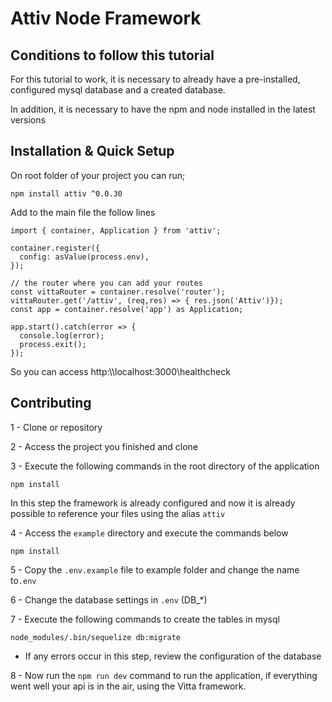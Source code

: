 # Attiv Node Framework

## Conditions to follow this tutorial

For this tutorial to work, it is necessary to already have a pre-installed, configured mysql database and a created database.

In addition, it is necessary to have the npm and node installed in the latest versions

## Installation & Quick Setup

On root folder of your project you can run;

```
npm install attiv ^0.0.30
```

Add to the main file the follow lines

```
import { container, Application } from 'attiv';

container.register({
  config: asValue(process.env),
});

// the router where you can add your routes
const vittaRouter = container.resolve('router');
vittaRouter.get('/attiv', (req,res) => { res.json('Attiv')});
const app = container.resolve('app') as Application;

app.start().catch(error => {
  console.log(error);
  process.exit();
});
```

So you can access http:\\\\localhost:3000\healthcheck

## Contributing

1 - Clone or repository

2 - Access the project you finished and clone

3 - Execute the following commands in the root directory of the application

```shell
npm install
```

In this step the framework is already configured and now it is already possible to reference your files using the alias `attiv`

4 - Access the `example` directory and execute the commands below

```shell
npm install
```

5 - Copy the `.env.example` file to example folder and change the name to`.env`

6 - Change the database settings in `.env` (DB\_\*)

7 - Execute the following commands to create the tables in mysql

```shell
node_modules/.bin/sequelize db:migrate
```

- If any errors occur in this step, review the configuration of the database

8 - Now run the `npm run dev` command to run the application, if everything went well your api is in the air, using the Vitta framework.
